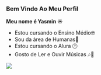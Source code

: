 ### Bem Vindo Ao Meu Perfil

**Meu nome é Yasmin ☀️**

- Estou cursando o Ensino Médio🤓
- Sou da área de Humanas🌵
- Estou cursando o Alura 🕐
- Gosto de Ler e Ouvir Músicas 🎶📕

![](https://tenor.com/pt-BR/view/dr-stone-senku-oops-my-bad-upscale-anime-gif-19965552)

 
